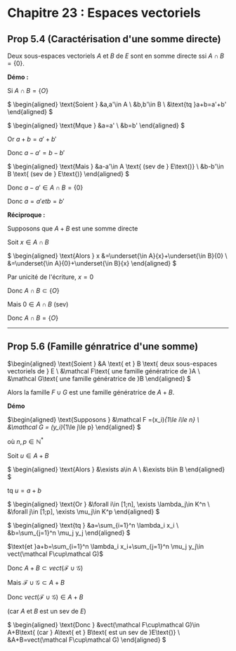 # Chapitre 23 : Espaces vectoriels
## Prop 5.4 (Caractérisation d'une somme directe)
Deux sous-espaces vectoriels $A$ et $B$ de $E$ sont en somme directe ssi $A\cap B=\{0\}$.

**Démo :**

$\text{Si }A\cap B=\{O\}$

$
\begin{aligned}
    \text{Soient }
    &a,a'\in A
    \\
    &b,b'\in B
    \\
    &\text{tq }a+b=a'+b'
\end{aligned}
$

$
\begin{aligned}
    \text{Mque }
    &a=a'
    \\
    &b=b'
\end{aligned}
$

$\text{Or }a+b=a'+b'$

$\text{Donc }a-a'=b-b'$

$
\begin{aligned}
    \text{Mais }
    &a-a'\in A \text{ (sev de } E\text{)}
    \\
    &b-b'\in B \text{ (sev de } E\text{)}
\end{aligned}
$

$\text{Donc }a-a'\in A\cap B=\{0\}$

$\text{Donc }a = a' et b=b'$

**Réciproque :**

Supposons que $A+B$ est une somme directe

Soit $x\in A\cap B$

$
\begin{aligned}
    \text{Alors } x
    &=\underset{\in A}{x}+\underset{\in B}{0}
    \\
    &=\underset{\in A}{0}+\underset{\in B}{x}
\end{aligned}
$

Par unicité de l'écriture, $x=0$

Donc $A\cap B\subset\{O\}$

Mais $0\in A\cap B$ (sev)

Donc $A\cap B=\{O\}$

---
## Prop 5.6 (Famille génratrice d'une somme)
$\begin{aligned}
    \text{Soient }
    &A \text{ et } B \text{ deux sous-espaces vectoriels de } E
    \\
    &\mathcal F\text{ une famille génératrice de }A
    \\
    &\mathcal G\text{ une famille génératrice de }B
\end{aligned}
$

Alors la famille $F\cup G$ est une famille génératrice de $A+B$.

**Démo**

$\begin{aligned}
    \text{Supposons }
    &\mathcal F =(x_i)_{1\le i\le n}
    \\
    &\mathcal G = (y_i)_{1\le j\le p}
\end{aligned}
$

$\text{où }n,p\in\mathbb{N}^*$

$\text{Soit }u\in A+B$

$
\begin{aligned}
    \text{Alors }
    &\exists a\in A
    \\
    &\exists b\in B
\end{aligned}
$

$\text{tq }u=a+b$

$
\begin{aligned}
    \text{Or }
    &\forall i\in [1;n], \exists \lambda_j\in K^n
    \\
    &\forall j\in [1;p], \exists \mu_j\in K^p
\end{aligned}
$

$
\begin{aligned}
    \text{tq }
    &a=\sum_{i=1}^n \lambda_i x_i
    \\
    &b=\sum_{j=1}^n \mu_j y_j
\end{aligned}
$

$\text{et }a+b=\sum_{i=1}^n \lambda_i x_i+\sum_{j=1}^n \mu_j y_j\in vect(\mathcal F\cup\mathcal G)$

$\text{Donc }A+B\subset vect(\mathcal F\cup\mathcal G)$

$\text{Mais }\mathcal F\cup\mathcal G\subset A+B$

$\text{Donc }vect(\mathcal F\cup\mathcal G)\in A+B$

(car $A$ et $B$ est un sev de $E$)

$
\begin{aligned}
    \text{Donc }
    &vect(\mathcal F\cup\mathcal G)\in A+B\text{ (car } A\text{ et } B\text{ est un sev de }E\text{)}
    \\
    &A+B=vect(\mathcal F\cup\mathcal G)
\end{aligned}
$